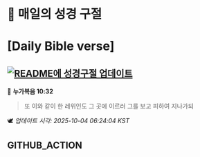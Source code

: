 # 🙏 매일의 성경 구절
# [Daily Bible verse]
## [![README에 성경구절 업데이트](https://github.com/DONGSUKA/first_test/actions/workflows/update-readme-bible.yml/badge.svg)](https://github.com/DONGSUKA/first_test/actions/workflows/update-readme-bible.yml)
<!-- START_BIBLE_VERSE -->
📖 **누가복음 10:32**
> 또 이와 같이 한 레위인도 그 곳에 이르러 그를 보고 피하여 지나가되

🕊️ _업데이트 시각: 2025-10-04 06:24:04 KST_
  <!-- END_BIBLE_VERSE -->
## GITHUB_ACTION
